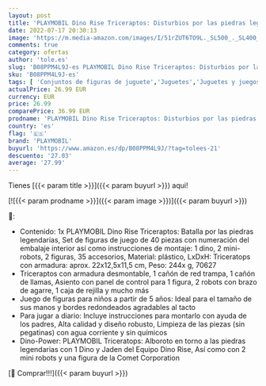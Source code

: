 ```yaml
---
layout: post
title: 'PLAYMOBIL Dino Rise Triceraptos: Disturbios por las piedras legendarias  A partir de 5 años  70627 '
date: 2022-07-17 20:30:13
image: 'https://m.media-amazon.com/images/I/51rZUT6TO9L._SL500_._SL400_.jpg'
comments: true
category: ofertas
author: 'tole.es'
slug: 'B08PPM4L9J-es PLAYMOBIL Dino Rise Triceraptos: Disturbios por las...'
sku: 'B08PPM4L9J-es'
tags: [ 'Conjuntos de figuras de juguete','Juguetes','Juguetes y juegos','Muñecos y figuras','playmobil','🇪🇸', ]
actualPrice: 26.99 EUR
currency: EUR
price: 26.99
comparePrice: 36.99 EUR
prodname: 'PLAYMOBIL Dino Rise Triceraptos: Disturbios por las piedras legendarias  A partir de 5 años  70627 '
country: 'es'
flag: '🇪🇸'
brand: 'PLAYMOBIL'
buyurl: 'https://www.amazon.es/dp/B08PPM4L9J/?tag=tolees-21'
descuento: '27.03'
average: '27.99'
---
```


Tienes [{{< param title >}}]({{< param buyurl >}}) aqui!

[![{{< param prodname >}}]({{< param image >}})]({{< param buyurl >}})

🔎:

- Contenido: 1x PLAYMOBIL Dino Rise Triceraptos: Batalla por las piedras legendarias, Set de figuras de juego de 40 piezas con numeración del embalaje interior así como instrucciones de montaje: 1 dino, 2 mini-robots, 2 figuras, 35 accesorios, Material: plástico, LxDxH: Triceratops con armadura: aprox. 22x12,5x11,5 cm, Peso: 244x g, 70627
- Triceraptos con armadura desmontable, 1 cañón de red trampa, 1 cañón de llamas, Asiento con panel de control para 1 figura, 2 robots con brazo de agarre, 1 caja de rejilla y mucho más
- Juego de figuras para niños a partir de 5 años: Ideal para el tamaño de sus manos y bordes redondeados agradables al tacto
- Para jugar a diario: Incluye instrucciones para montarlo con ayuda de los padres, Alta calidad y diseño robusto, Limpieza de las piezas (sin pegatinas) con agua corriente y sin químicos
- Dino-Power: PLAYMOBIL Triceratops: Alboroto en torno a las piedras legendarias con 1 Dino y Jaden del Equipo Dino Rise, Así como con 2 mini robots y una figura de la Comet Corporation

[🛒 Comprar!!!]({{< param buyurl >}})
